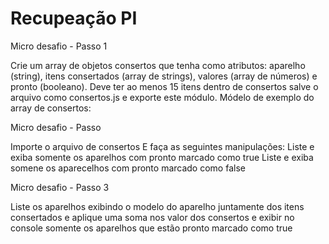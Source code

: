 # Recupeação PI
Micro desafio - Passo 1

Crie um array de objetos consertos que tenha como atributos: aparelho (string),
itens consertados (array de strings), valores (array de números) e pronto (booleano). Deve
ter ao menos 15 itens dentro de consertos salve o arquivo como consertos.js e exporte
este módulo. Módelo de exemplo do array de consertos:

Micro desafio - Passo 

Importe o arquivo de consertos E faça as seguintes manipulações:
Liste e exiba somente os aparelhos com pronto marcado como true
Liste e exiba somene os aparecelhos com pronto marcado como false

Micro desafio - Passo 3

Liste os aparelhos exibindo o modelo do aparelho juntamente dos itens
consertados e aplique uma soma nos valor dos consertos e exibir no console somente os
aparelhos que estão pronto marcado como true


